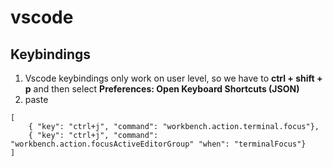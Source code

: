 

# vscode


## Keybindings
1. Vscode keybindings only work on user level, so we have to **ctrl + shift + p** and then select **Preferences: Open Keyboard Shortcuts (JSON)** 
2. paste 
```
[
    { "key": "ctrl+j", "command": "workbench.action.terminal.focus"},
    { "key": "ctrl+j", "command": "workbench.action.focusActiveEditorGroup" "when": "terminalFocus"}
]
```